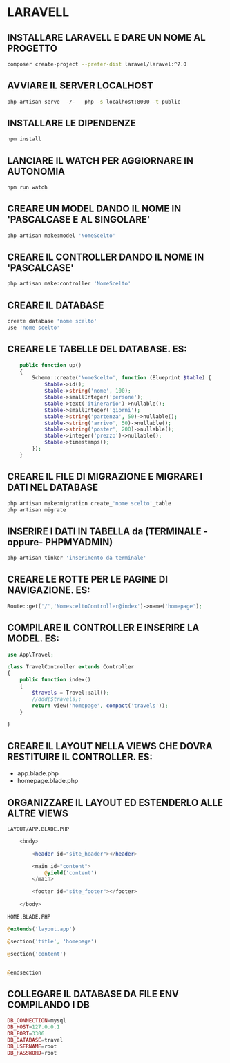 # LARAVELL


## INSTALLARE LARAVELL E DARE UN NOME AL PROGETTO
```bash
composer create-project --prefer-dist laravel/laravel:^7.0
```

## AVVIARE IL SERVER LOCALHOST
```bash
php artisan serve  -/-   php -s localhost:8000 -t public
```

## INSTALLARE LE DIPENDENZE
```bash
npm install
```

## LANCIARE IL WATCH PER AGGIORNARE IN AUTONOMIA 
```bash
npm run watch
```

## CREARE UN MODEL DANDO IL NOME IN 'PASCALCASE E AL SINGOLARE'
```bash
php artisan make:model 'NomeScelto'
```

## CREARE IL CONTROLLER DANDO IL NOME IN 'PASCALCASE'
```bash
php artisan make:controller 'NomeScelto'
```

## CREARE IL DATABASE
```bash
create database 'nome scelto'  
use 'nome scelto'
```
## CREARE LE TABELLE DEL DATABASE. ES:

```php
    public function up()
    {
        Schema::create('NomeScelto', function (Blueprint $table) {
            $table->id();
            $table->string('nome', 100);
            $table->smallInteger('persone');
            $table->text('itinerario')->nullable();
            $table->smallInteger('giorni');
            $table->string('partenza', 50)->nullable();
            $table->string('arrivo', 50)->nullable();
            $table->string('poster', 200)->nullable();
            $table->integer('prezzo')->nullable();
            $table->timestamps();
        });
    }
```

## CREARE IL FILE DI MIGRAZIONE E MIGRARE I DATI NEL DATABASE
```bash
php artisan make:migration create_'nome scelto'_table
php artisan migrate
```

## INSERIRE I DATI IN TABELLA da (TERMINALE -oppure- PHPMYADMIN)
```bash
php artisan tinker 'inserimento da terminale'
```

## CREARE LE ROTTE PER LE PAGINE DI NAVIGAZIONE. ES:
```php
Route::get('/','NomesceltoController@index')->name('homepage');
```

## COMPILARE IL CONTROLLER E INSERIRE LA MODEL. ES:
```php
use App\Travel;

class TravelController extends Controller
{
    public function index()
    {
        $travels = Travel::all();
        //ddd($travels);
        return view('homepage', compact('travels'));
    }

}
```
## CREARE IL LAYOUT NELLA VIEWS CHE DOVRA RESTITUIRE IL CONTROLLER. ES:
- app.blade.php
- homepage.blade.php

## ORGANIZZARE IL LAYOUT ED ESTENDERLO ALLE ALTRE VIEWS
    LAYOUT/APP.BLADE.PHP
```php
    <body>

        <header id="site_header"></header>

        <main id="content">
            @yield('content')
        </main>

        <footer id="site_footer"></footer>
        
    </body>
```
    HOME.BLADE.PHP
```php
@extends('layout.app')

@section('title', 'homepage')

@section('content')


@endsection
```

## COLLEGARE IL DATABASE DA FILE ENV COMPILANDO I DB
```php
DB_CONNECTION=mysql
DB_HOST=127.0.0.1
DB_PORT=3306
DB_DATABASE=travel
DB_USERNAME=root
DB_PASSWORD=root
```
